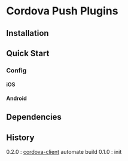 # Cordova Push Plugins

## Installation

## Quick Start

### Config

#### iOS

#### Android

## Dependencies

## History

0.2.0 : [cordova-client](https://github.com/filmaj/cordova-client) automate build
0.1.0 : init
